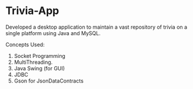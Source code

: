 # Trivia-App
Developed a desktop application to maintain a vast repository of trivia on a single platform using Java and MySQL.

Concepts Used:
1. Socket Programming
2. MultiThreading.
3. Java Swing (for GUI)
4. JDBC 
5. Gson for JsonDataContracts
